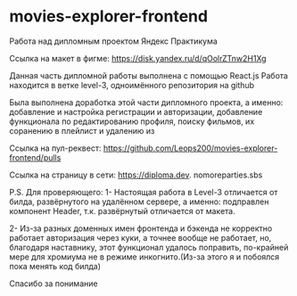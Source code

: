 # movies-explorer-frontend

Работа над дипломным проектом Яндекс Практикума

Ссылка на макет в фигме: https://disk.yandex.ru/d/qOolrZTnw2H1Xg

Данная часть дипломной работы выполнена с помощью React.js
Работа находится в ветке level-3, одноимённого репозитория на github

Была выполнена доработка этой части дипломного проекта, а именно: добавление и настройка регистрации и авторизации,
добавление функционала по редактированию профиля, поиску фильмов, их соранению в плейлист и удалению из

Ссылка на пул-реквест: https://github.com/Leops200/movies-explorer-frontend/pulls

Ссылка на страницу в сети: https://diploma.dev.
nomoreparties.sbs

P.S. Для проверяющего:
1- Настоящая работа в Level-3 отличается от билда, развёрнутого на удалённом сервере, а именно: подправлен компонент Header, т.к. развёрнутый отличается от макета.

2- Из-за разных доменных имен фронтенда и бэкенда не корректно работает авторизация через куки, а точнее вообще не работает, но, благодаря наставнику, этот функционал удалось поправить, по-крайней мере для хромиума не в режиме инкогнито.(Из-за этого я и побоялся пока менять код билда)

Спасибо за понимание
